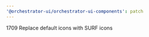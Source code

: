 ```yaml
---
'@orchestrator-ui/orchestrator-ui-components': patch
---
```


1709 Replace default icons with SURF icons
